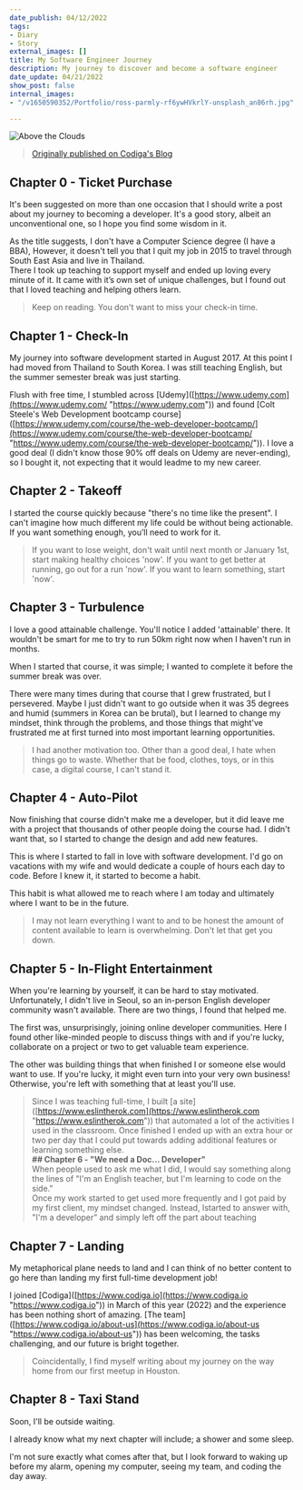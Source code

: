 ```yaml
---
date_publish: 04/12/2022
tags:
- Diary
- Story
external_images: []
title: My Software Engineer Journey
description: My journey to discover and become a software engineer
date_update: 04/21/2022
show_post: false
internal_images:
- "/v1650590352/Portfolio/ross-parmly-rf6ywHVkrlY-unsplash_an86rh.jpg"

---
```

![Above the Clouds](/v1650590352/Portfolio/ross-parmly-rf6ywHVkrlY-unsplash_an86rh.jpg)

> [Originally published on Codiga's Blog](https://www.codiga.io/blog/software-engineer-journey/)

## Chapter 0 - Ticket Purchase

It's been suggested on more than one occasion that I should write a post about my journey to becoming a developer. It's a good story, albeit an unconventional one, so I hope you find some wisdom in it.

As the title suggests, I don't have a Computer Science degree (I have a BBA), However, it doesn't tell you that I quit my job in 2015 to travel through South East Asia and live in Thailand.  
There I took up teaching to support myself and ended up loving every minute of it. It came with it’s own set of unique challenges, but I found out that I loved teaching and helping others learn.

> Keep on reading. You don't want to miss your check-in time.

## Chapter 1 - Check-In

My journey into software development started in August 2017. At this point I had moved from Thailand to South Korea. I was still teaching English, but the summer semester break was just starting.

Flush with free time, I stumbled across \[Udemy\]([https://www.udemy.com](https://www.udemy.com/ "https://www.udemy.com")) and found \[Colt Steele's Web Development bootcamp course\]([https://www.udemy.com/course/the-web-developer-bootcamp/](https://www.udemy.com/course/the-web-developer-bootcamp/ "https://www.udemy.com/course/the-web-developer-bootcamp/")). I love a good deal (I didn't know those 90% off deals on Udemy are never-ending), so I bought it, not expecting that it would leadme to my new career.

## Chapter 2 - Takeoff

I started the course quickly because "there's no time like the present". I can't imagine how much different my life could be without being actionable. If you want something enough, you’ll need to work for it.

> If you want to lose weight, don't wait until next month or January 1st, start making healthy choices 'now'. If you want to get better at running, go out for a run 'now'. If you want to learn something, start 'now'.

## Chapter 3 - Turbulence

I love a good attainable challenge. You'll notice I added 'attainable' there. It wouldn't be smart for me to try to run 50km right now when I haven't run in months.

When I started that course, it was simple; I wanted to complete it before the summer break was over.

There were many times during that course that I grew frustrated, but I persevered. Maybe I just didn't want to go outside when it was 35 degrees and humid (summers in Korea can be brutal), but I learned to change my mindset, think through the problems, and those things that might've frustrated me at first turned into most important learning opportunities.

> I had another motivation too. Other than a good deal, I hate when things go to waste. Whether that be food, clothes, toys, or in this case, a digital course, I can't stand it.

## Chapter 4 - Auto-Pilot

Now finishing that course didn't make me a developer, but it did leave me with a project that thousands of other people doing the course had. I didn't want that, so I started to change the design and add new features.

This is where I started to fall in love with software development. I'd go on vacations with my wife and would dedicate a couple of hours each day to code. Before I knew it, it started to become a habit.

This habit is what allowed me to reach where I am today and ultimately where I want to be in the future.

> I may not learn everything I want to and to be honest the amount of content available to learn is overwhelming. Don't let that get you down.

## Chapter 5 - In-Flight Entertainment

When you're learning by yourself, it can be hard to stay motivated. Unfortunately, I didn't live in Seoul, so an in-person English developer community wasn't available. There are two things, I found that helped me.

The first was, unsurprisingly, joining online developer communities. Here I found other like-minded people to discuss things with and if you're lucky, collaborate on a project or two to get valuable team experience.

The other was building things that when finished I or someone else would want to use. If you're lucky, it might even turn into your very own business! Otherwise, you're left with something that at least you'll use.

> Since I was teaching full-time, I built \[a site\]([https://www.eslintherok.com](https://www.eslintherok.com "https://www.eslintherok.com")) that automated a lot of the activities I used in the classroom. Once finished I ended up with an extra hour or two per day that I could put towards adding additional features or learning something else.  
> **## Chapter 6 - "We need a Doc... Developer"**  
> When people used to ask me what I did, I would say something along the lines of "I'm an English teacher, but I'm learning to code on the side."  
> Once my work started to get used more frequently and I got paid by my first client, my mindset changed. Instead, Istarted to answer with, "I'm a developer” and simply left off the part about teaching

## Chapter 7 - Landing

My metaphorical plane needs to land and I can think of no better content to go here than landing my first full-time development job!

I joined \[Codiga\]([https://www.codiga.io](https://www.codiga.io "https://www.codiga.io")) in March of this year (2022) and the experience has been nothing short of amazing. \[The team\]([https://www.codiga.io/about-us](https://www.codiga.io/about-us "https://www.codiga.io/about-us")) has been welcoming, the tasks challenging, and our future is bright together.

> Coincidentally, I find myself writing about my journey on the way home from our first meetup in Houston.

## Chapter 8 - Taxi Stand

Soon, I'll be outside waiting.

I already know what my next chapter will include; a shower and some sleep.

I'm not sure exactly what comes after that, but I look forward to waking up before my alarm, opening my computer, seeing my team, and coding the day away.